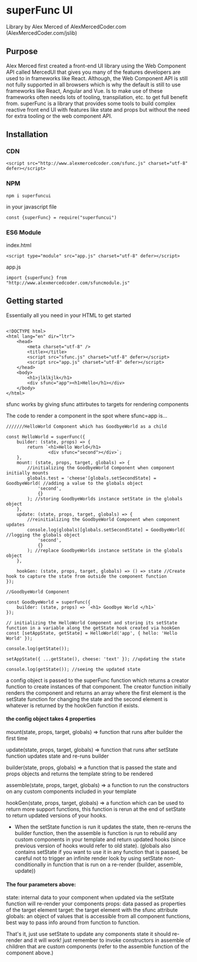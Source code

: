 # superFunc UI

Library by Alex Merced of AlexMercedCoder.com (AlexMercedCoder.com/jslib)

## Purpose

Alex Merced first created a front-end UI library using the Web Component API called MercedUI that gives you many of the features developers are used to in frameworks like React. Although, the Web Component API is still not fully supported in all browsers which is why the default is still to use frameworks like React, Angular and Vue. Is to make use of these frameworks often needs lots of tooling, transpilation, etc. to get full benefit from. superFunc is a library that provides some tools to build complex reactive front end UI with features like state and props but without the need for extra tooling or the web component API.

## Installation

### CDN

```
<script src="http://www.alexmercedcoder.com/sfunc.js" charset="utf-8" defer></script>
```

### NPM

```
npm i superfuncui
```

in your javascript file

```
const {superFunc} = require("superfuncui")
```

### ES6 Module

index.html

```
<script type="module" src="app.js" charset="utf-8" defer></script>
```

app.js

```
import {superFunc} from "http://www.alexmercedcoder.com/sfuncmodule.js"

```

## Getting started

Essentially all you need in your HTML to get started

```

<!DOCTYPE html>
<html lang="en" dir="ltr">
    <head>
        <meta charset="utf-8" />
        <title></title>
        <script src="sfunc.js" charset="utf-8" defer></script>
        <script src="app.js" charset="utf-8" defer></script>
    </head>
    <body>
        <h1>jlklkjlk</h1>
        <div sfunc="app"><h1>Hello</h1></div>
    </body>
</html>
```

sfunc works by giving sfunc attirbutes to targets for rendering components

The code to render a component in the spot where sfunc=app is...

```
///////HelloWorld Component which has GoodbyeWorld as a child

const HelloWorld = superFunc({
    builder: (state, props) => {
        return `<h1>Hello World</h1>
                <div sfunc="second"></div>`;
    },
    mount: (state, props, target, globals) => {
        //initializing the GoodbyeWorld Component when component initially mounts
        globals.test = 'cheese'[globals.setSecondState] = GoodbyeWorld( //adding a value to the globals object
            'second',
            {}
        ); //storing GoodbyeWorlds instance setState in the globals object
    },
    update: (state, props, target, globals) => {
        //reinitializing the GoodbyeWorld Component when component updates
        console.log(globals)[globals.setSecondState] = GoodbyeWorld( //logging the globals object
            'second',
            {}
        ); //replace GoodbyeWorlds instance setState in the globals object
    },

    hookGen: (state, props, target, globals) => () => state //Create hook to capture the state from outside the component function
});

//GoodbyeWorld Component

const GoodbyeWorld = superFunc({
    builder: (state, props) => `<h1> Goodbye World </h1>`
});

// initializing the HelloWorld Component and storing its setState function in a variable along the getState hook created via hookGen
const [setAppState, getState] = HelloWorld('app', { hello: 'Hello World' });

console.log(getState());

setAppState({ ...getState(), cheese: 'text' }); //updating the state

console.log(getState()); //seeing the updated state
```

a config object is passed to the superFunc function which returns a creator function to create instances of that component. The creator function initially renders the component and returns an array where the first element is the setState function for changing the state and the second element is whatever is returned by the hookGen function if exists.

#### the config object takes 4 properties

mount(state, props, target, globals) => function that runs after builder the first time

update(state, props, target, globals) => function that runs after setState function updates state and re-runs builder

builder(state, props, globals) => a function that is passed the state and props objects and returns the template string to be rendered

assemble(state, props, target, globals) => a function to run the constructors on any custom components included in your template

hookGen(state, props, target, globals) => a function which can be used to return more support functions, this function is rerun at the end of setState to return updated versions of your hooks.

-   When the setState function is run it updates the state, then re-reruns the builder function, then the assemble is function is run to rebuild any custom components in your template and return updated hooks (since previous version of hooks would refer to old state). (globals also contains setState if you want to use it in any function that is passed, be careful not to trigger an infinite render look by using setState non-conditionally in function that is run on a re-render (builder, assemble, update))

#### The four parameters above:

state: internal data to your component when updated via the setState function will re-render your components
props: data passed as properties of the target element
target: the target element with the sfunc attribute
globals: an object of values that is accessible from all component functions, best way to pass info around from function to function.

That's it, just use setState to update any components state it should re-render and it will work! just remember to invoke constructors in assemble of children that are custom components (refer to the assemble function of the component above.)
